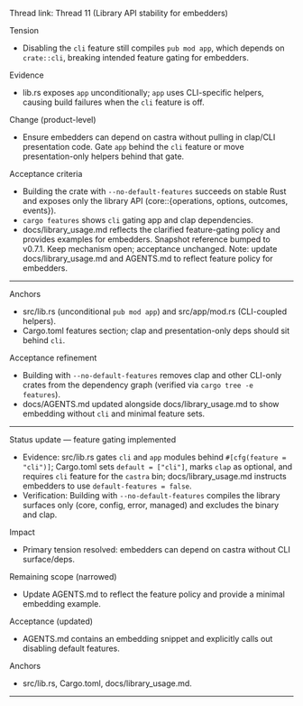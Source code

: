 Thread link: Thread 11 (Library API stability for embedders)

Tension
- Disabling the `cli` feature still compiles `pub mod app`, which depends on `crate::cli`, breaking intended feature gating for embedders.

Evidence
- lib.rs exposes `app` unconditionally; `app` uses CLI-specific helpers, causing build failures when the `cli` feature is off.

Change (product-level)
- Ensure embedders can depend on castra without pulling in clap/CLI presentation code. Gate `app` behind the `cli` feature or move presentation-only helpers behind that gate.

Acceptance criteria
- Building the crate with `--no-default-features` succeeds on stable Rust and exposes only the library API (core::{operations, options, outcomes, events}).
- `cargo features` shows `cli` gating app and clap dependencies.
- docs/library_usage.md reflects the clarified feature-gating policy and provides examples for embedders.
Snapshot reference bumped to v0.7.1. Keep mechanism open; acceptance unchanged. Note: update docs/library_usage.md and AGENTS.md to reflect feature policy for embedders.

---

Anchors
- src/lib.rs (unconditional `pub mod app`) and src/app/mod.rs (CLI-coupled helpers).
- Cargo.toml features section; clap and presentation-only deps should sit behind `cli`.

Acceptance refinement
- Building with `--no-default-features` removes clap and other CLI-only crates from the dependency graph (verified via `cargo tree -e features`).
- docs/AGENTS.md updated alongside docs/library_usage.md to show embedding without `cli` and minimal feature sets.

---

Status update — feature gating implemented
- Evidence: src/lib.rs gates `cli` and `app` modules behind `#[cfg(feature = "cli")]`; Cargo.toml sets `default = ["cli"]`, marks `clap` as optional, and requires `cli` feature for the `castra` bin; docs/library_usage.md instructs embedders to use `default-features = false`.
- Verification: Building with `--no-default-features` compiles the library surfaces only (core, config, error, managed) and excludes the binary and clap.

Impact
- Primary tension resolved: embedders can depend on castra without CLI surface/deps.

Remaining scope (narrowed)
- Update AGENTS.md to reflect the feature policy and provide a minimal embedding example.

Acceptance (updated)
- AGENTS.md contains an embedding snippet and explicitly calls out disabling default features.

Anchors
- src/lib.rs, Cargo.toml, docs/library_usage.md.


---

